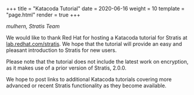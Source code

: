 +++
title = "Katacoda Tutorial"
date = 2020-06-16
weight = 10
template = "page.html"
render = true
+++

*mulhern, Stratis Team*

We would like to thank Red Hat for hosting a Katacoda tutorial for Stratis at
[lab.redhat.com/stratis]. We hope that the tutorial will provide an easy and
pleasant introduction to Stratis for new users.

Please note that the tutorial does not include the latest work on encryption,
as it makes use of a prior version of Stratis, 2.0.0.

<!-- more -->

We hope to post links to additional Katacoda tutorials covering more advanced
or recent Stratis functionality as they become available.

[lab.redhat.com/stratis]: https://lab.redhat.com/stratis
